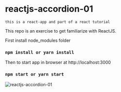 # reactjs-accordion-01

`this is a react-app and part of a react tutorial`

This repo is an exercise to get familiarize with ReactJS.

First install node_modules folder
### `npm install or yarn install`

Then to start app in browser at http://localhost:3000
### `npm start or yarn start`

![reactjs-accordion-01](https://github.com/MAbdurahman/reactjs-accordion-01/assets/20928980/3e20e430-1acf-49db-8933-1eca5f37411d)

